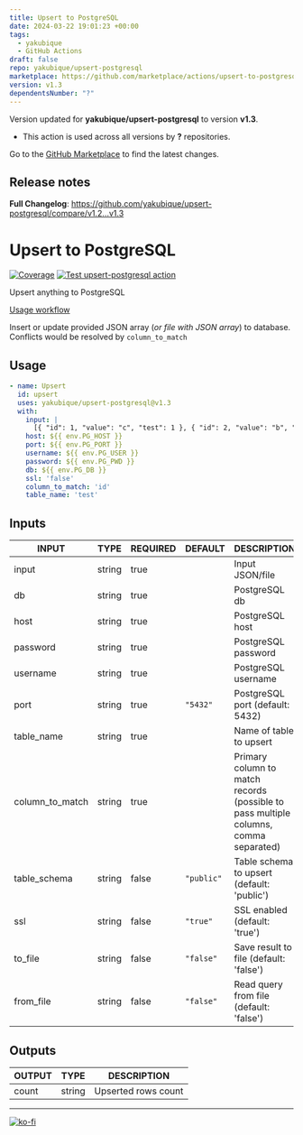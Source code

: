 ```yaml
---
title: Upsert to PostgreSQL
date: 2024-03-22 19:01:23 +00:00
tags:
  - yakubique
  - GitHub Actions
draft: false
repo: yakubique/upsert-postgresql
marketplace: https://github.com/marketplace/actions/upsert-to-postgresql
version: v1.3
dependentsNumber: "?"
---
```



Version updated for **yakubique/upsert-postgresql** to version **v1.3**.
- This action is used across all versions by **?** repositories.

Go to the [GitHub Marketplace](https://github.com/marketplace/actions/upsert-to-postgresql) to find the latest changes.

## Release notes

**Full Changelog**: https://github.com/yakubique/upsert-postgresql/compare/v1.2...v1.3

# Upsert to PostgreSQL

[![Coverage](./badges/coverage.svg)](./badges/coverage.svg)
[![Test `upsert-postgresql` action](https://github.com/yakubique/upsert-postgresql/actions/workflows/test-myself.yaml/badge.svg)](https://github.com/yakubique/upsert-postgresql/actions/workflows/test-myself.yaml)


Upsert anything to PostgreSQL


[Usage workflow](https://github.com/yakubique/upsert-postgresql/actions/workflows/test-myself.yaml)

Insert or update provided JSON array (_or file with JSON array_) to database. Conflicts would be resolved
by `column_to_match`

## Usage

```yaml
- name: Upsert
  id: upsert
  uses: yakubique/upsert-postgresql@v1.3
  with:
    input: |
      [{ "id": 1, "value": "c", "test": 1 }, { "id": 2, "value": "b", "test": 2 }]
    host: ${{ env.PG_HOST }}
    port: ${{ env.PG_PORT }}
    username: ${{ env.PG_USER }}
    password: ${{ env.PG_PWD }}
    db: ${{ env.PG_DB }}
    ssl: 'false'
    column_to_match: 'id'
    table_name: 'test'
```

## Inputs

<!-- AUTO-DOC-INPUT:START - Do not remove or modify this section -->

|      INPUT      |  TYPE  | REQUIRED |  DEFAULT   |                                      DESCRIPTION                                      |
|-----------------|--------|----------|------------|---------------------------------------------------------------------------------------|
|      input      | string |   true   |            |                                    Input JSON/file                                    |
|       db        | string |   true   |            |                                     PostgreSQL db                                     |
|      host       | string |   true   |            |                                    PostgreSQL host                                    |
|    password     | string |   true   |            |                                  PostgreSQL password                                  |
|    username     | string |   true   |            |                                  PostgreSQL username                                  |
|      port       | string |   true   |  `"5432"`  |                            PostgreSQL port (default: 5432)                            |
|   table_name    | string |   true   |            |                                Name of table to upsert                                |
| column_to_match | string |   true   |            | Primary column to match records (possible to pass multiple columns, comma separated)  |
|  table_schema   | string |  false   | `"public"` |                      Table schema to upsert (default: 'public')                       |
|       ssl       | string |  false   |  `"true"`  |                             SSL enabled (default: 'true')                             |
|     to_file     | string |  false   | `"false"`  |                        Save result to file (default: 'false')                         |
|    from_file    | string |  false   | `"false"`  |                        Read query from file (default: 'false')                        |

<!-- AUTO-DOC-INPUT:END -->

## Outputs

<!-- AUTO-DOC-OUTPUT:START - Do not remove or modify this section -->

| OUTPUT |  TYPE  |     DESCRIPTION     |
|--------|--------|---------------------|
| count  | string | Upserted rows count |

<!-- AUTO-DOC-OUTPUT:END -->

----

[![ko-fi](https://ko-fi.com/img/githubbutton_sm.svg)](https://ko-fi.com/S6S1UZ9P7)

